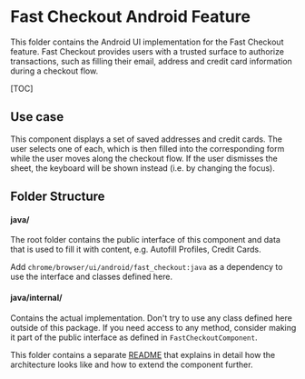 # Fast Checkout Android Feature

This folder contains the Android UI implementation for the Fast Checkout
feature. Fast Checkout provides users with a trusted surface to authorize
transactions, such as filling their email, address and credit card information
during a checkout flow.

[TOC]

## Use case

This component displays a set of saved addresses and credit cards. The user
selects one of each, which is then filled into the corresponding form while the
user moves along the checkout flow. If the user dismisses the sheet, the
keyboard will be shown instead (i.e. by changing the focus).


## Folder Structure

#### java/

The root folder contains the public interface of this component and data that is
used to fill it with content, e.g. Autofill Profiles, Credit Cards.

Add `chrome/browser/ui/android/fast_checkout:java` as a dependency to use the
interface and classes defined here.

#### java/internal/

Contains the actual implementation. Don't try to use any class defined here
outside of this package. If you need access to any method, consider making it
part of the public interface as defined in `FastCheckoutComponent`.

This folder contains a separate [README](internal/README.md) that explains in
detail how the architecture looks like and how to extend the component further.
